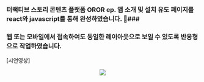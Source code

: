 ### 터랙티브 스토리 콘텐츠 플랫폼 OROR ep. 앱 소개 및 설치 유도 페이지를 react와 javascript를 통해 완성하였습니다. 🎈###

### 웹 또는 모바일에서 접속하여도 동일한 레이아웃으로 보일 수 있도록 반응형으로 작업하였습니다. ###

[시연영상] 
<p align="center">
<img src="https://github.com/datehubin/webappcloneoror/assets/130430699/607083c4-adb3-4399-ba33-1451c20351ea">
</p>
